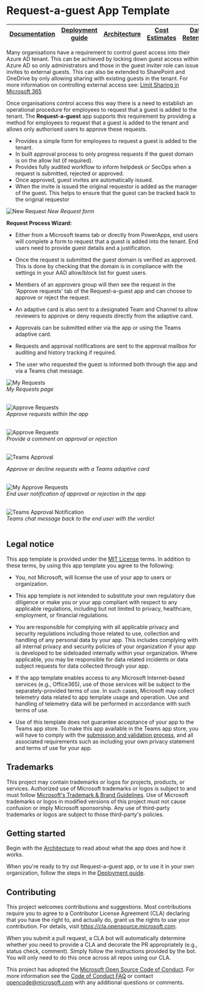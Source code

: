 # Request-a-guest App Template

| [Documentation](https://github.com/OfficeDev/microsoft-teams-apps-request-a-guest/wiki/Home) | [Deployment guide](https://github.com/OfficeDev/microsoft-teams-apps-request-a-guest/wiki/Deployment-Guide) | [Architecture](https://github.com/OfficeDev/microsoft-teams-apps-request-a-guest/wiki/Architecture) | [Cost Estimates](https://github.com/OfficeDev/microsoft-teams-apps-request-a-guest/wiki/Cost-Estimates) | [Data Retention](https://github.com/OfficeDev/microsoft-teams-apps-request-a-guest/wiki/Data-Retention)
| ---- | ---- | ---- | ---- | ---- |

Many organisations have a requirement to control guest access into their Azure AD tenant. This can be achieved by locking down guest access within Azure AD so only administrators and those in the guest inviter role can issue invites to external guests. This can also be extended to SharePoint and OneDrive by only allowing sharing with existing guests in the tenant. For more information on controlling external access see:  [Limit Sharing in Microsoft 365](https://docs.microsoft.com/en-us/microsoft-365/solutions/microsoft-365-limit-sharing?view=o365-worldwide "Limit Sharing in Microsoft 365") 

Once organisations control access this way there is a need to establish an operational procedure for employees to request that a guest is added to the tenant. The **Request-a-guest** app supports this requirement by providing a method for employees to request that a guest is added to the tenant and allows only authorised users to approve these requests.

- Provides a simple form for employees to request a guest is added to the tenant.
- In built approval process to only progress requests if the guest domain is on the allow list (if required).
- Provides fully audited workflow to inform helpdesk or SecOps when a request is submitted, rejected or approved.
- Once approved, guest invites are automatically issued.
- When the invite is issued the original requestor is added as the manager of the guest. This helps to ensure that the guest can be tracked back to the original requestor

![New Request](https://www.saibot-lab.com/GitHub/request-a-guest/request-a-guest_form.png "New Request")
*New Request form*

**Request Process Wizard:**

- Either from a Microsoft teams tab or directly from PowerApps, end users will complete a form to request that a guest is added into the tenant. End users need to provide guest details and a justification.

- Once the request is submitted the guest domain is verified as approved. This is done by checking that the domain is in compliance with the settings in your AAD allow/block list for guest users.

- Members of an approvers group will then see the request in the 'Approve requests' tab of the Request-a-guest app and can choose to approve or reject the request.

- An adaptive card is also sent to a designated Team and Channel to allow reviewers to approve or deny requests directly from the adaptive card.

- Approvals can be submitted either via the app or using the Teams adaptive card.

- Requests and approval notifications are sent to the approval mailbox for auditing and history tracking if required.

- The user who requested the guest is informed both through the app and via a Teams chat message.

![My Requests](https://www.saibot-lab.com/GitHub/request-a-guest/request-a-guest_myRequests.png "My Requests")  
*My Requests page*
<br/>
<br/>

![Approve Requests](https://www.saibot-lab.com/GitHub/request-a-guest/request-a-guest_ApproveRequests1.png "Approve Requests")  
*Approve requests within the app*
<br/>
<br/>

![Approve Requests](https://www.saibot-lab.com/GitHub/request-a-guest/request-a-guest_ApproveRequests2.png "Approve Requests")  
*Provide a comment on approval or rejection*
<br/>
<br/>

![Teams Approval](https://www.saibot-lab.com/GitHub/request-a-guest/rag-teams-approval.png "Approve Requests")

*Approve or decline requests with a Teams adaptive card*
<br/>
<br/>

![My Approve Requests](https://www.saibot-lab.com/GitHub/request-a-guest/request-a-guest_myRequestsApproved.png "My Approve Requests")  
*End user notification of approval or rejection in the app*
<br/>
<br/>

![Teams Approval Notification](https://www.saibot-lab.com/GitHub/request-a-guest/rag-guest-approved-teams.png "Teams Approval Notification")  
*Teams chat message back to the end user with the verdict*
<br/>
<br/>

## Legal notice

This app template is provided under the [MIT License](https://github.com/OfficeDev/microsoft-teams-apps-request-a-guest/blob/master/LICENSE) terms.  In addition to these terms, by using this app template you agree to the following:

- You, not Microsoft, will license the use of your app to users or organization. 

- This app template is not intended to substitute your own regulatory due diligence or make you or your app compliant with respect to any applicable regulations, including but not limited to privacy, healthcare, employment, or financial regulations.

- You are responsible for complying with all applicable privacy and security regulations including those related to use, collection and handling of any personal data by your app. This includes complying with all internal privacy and security policies of your organization if your app is developed to be sideloaded internally within your organization. Where applicable, you may be responsible for data related incidents or data subject requests for data collected through your app.

- If the app template enables access to any Microsoft Internet-based services (e.g., Office365), use of those services will be subject to the separately-provided terms of use. In such cases, Microsoft may collect telemetry data related to app template usage and operation. Use and handling of telemetry data will be performed in accordance with such terms of use.

- Use of this template does not guarantee acceptance of your app to the Teams app store. To make this app available in the Teams app store, you will have to comply with the [submission and validation process](https://docs.microsoft.com/en-us/microsoftteams/platform/concepts/deploy-and-publish/appsource/publish), and all associated requirements such as including your own privacy statement and terms of use for your app.

## Trademarks

This project may contain trademarks or logos for projects, products, or services. Authorized use of Microsoft 
trademarks or logos is subject to and must follow 
[Microsoft's Trademark & Brand Guidelines](https://www.microsoft.com/en-us/legal/intellectualproperty/trademarks/usage/general).
Use of Microsoft trademarks or logos in modified versions of this project must not cause confusion or imply Microsoft sponsorship.
Any use of third-party trademarks or logos are subject to those third-party's policies.

## Getting started

Begin with the [Architecture](https://github.com/OfficeDev/microsoft-teams-apps-request-a-guest/wiki/Architecture) to read about what the app does and how it works.

When you're ready to try out Request-a-guest app, or to use it in your own organization, follow the steps in the [Deployment guide](https://github.com/OfficeDev/microsoft-teams-apps-request-a-guest/wiki/Deployment-Guide).

## Contributing

This project welcomes contributions and suggestions.  Most contributions require you to agree to a
Contributor License Agreement (CLA) declaring that you have the right to, and actually do, grant us
the rights to use your contribution. For details, visit https://cla.opensource.microsoft.com.

When you submit a pull request, a CLA bot will automatically determine whether you need to provide
a CLA and decorate the PR appropriately (e.g., status check, comment). Simply follow the instructions
provided by the bot. You will only need to do this once across all repos using our CLA.

This project has adopted the [Microsoft Open Source Code of Conduct](https://opensource.microsoft.com/codeofconduct/).
For more information see the [Code of Conduct FAQ](https://opensource.microsoft.com/codeofconduct/faq/) or
contact [opencode@microsoft.com](mailto:opencode@microsoft.com) with any additional questions or comments.